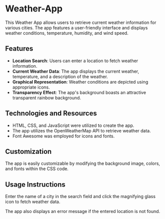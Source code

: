 # **Weather-App**

This Weather App allows users to retrieve current weather information for various cities.
The app features a user-friendly interface and displays weather conditions, temperature, humidity, and wind speed.

## **Features**

- **Location Search**: Users can enter a location to fetch weather information.
- **Current Weather Data**: The app displays the current weather, temperature, and a description of the weather.
- **Graphical Representation**: Weather conditions are depicted using appropriate icons.
- **Transparency Effect**: The app's background boasts an attractive transparent rainbow background.

## **Technologies and Resources**

- HTML, CSS, and JavaScript were utilized to create the app.
- The app utilizes the OpenWeatherMap API to retrieve weather data.
- Font Awesome was employed for icons and fonts.

## **Customization**

The app is easily customizable by modifying the background image, colors, and fonts within the CSS code.

## **Usage Instructions**

Enter the name of a city in the search field and click the magnifying glass icon to fetch weather data.

The app also displays an error message if the entered location is not found.
